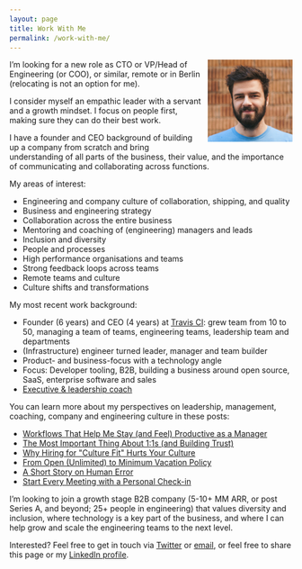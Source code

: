 ```yaml
---
layout: page
title: Work With Me
permalink: /work-with-me/
---
```

<img src="/images/mathias_meyer_square.jpg" style="float:right; height: auto; width: 30%; margin-left: 10px; margin-bottom: 5px;"/>

I’m looking for a new role as CTO or VP/Head of Engineering (or COO), or similar, remote or in Berlin (relocating is not an option for me).

I consider myself an empathic leader with a servant and a growth mindset. I focus on people first, making sure they can do their best work.

I have a founder and CEO background of building up a company from scratch and bring understanding of all parts of the business, their value, and the importance of communicating and collaborating across functions.

My areas of interest:

* Engineering and company culture of collaboration, shipping, and quality
* Business and engineering strategy
* Collaboration across the entire business
* Mentoring and coaching of (engineering) managers and leads
* Inclusion and diversity
* People and processes
* High performance organisations and teams
* Strong feedback loops across teams
* Remote teams and culture
* Culture shifts and transformations

My most recent work background:

* Founder (6 years) and CEO (4 years) at [Travis CI](https://travis-ci.com): grew team from 10 to 50, managing a team of teams, engineering teams, leadership team and departments
* (Infrastructure) engineer turned leader, manager and team builder
* Product- and business-focus with a technology angle
* Focus: Developer tooling, B2B, building a business around open source, SaaS, enterprise software and sales
* [Executive & leadership coach](/leadership-coaching/)

You can learn more about my perspectives on leadership, management, coaching, company and engineering culture in these posts:

* [Workflows That Help Me Stay (and Feel) Productive as a Manager](https://www.paperplanes.de/2017/3/24/productivity-workflows-for-managers.html)
* [The Most Important Thing About 1:1s (and Building Trust)](https://www.paperplanes.de/2015/10/6/the-most-important-thing-about-one-on-ones.html)
* [Why Hiring for "Culture Fit" Hurts Your Culture](https://www.paperplanes.de/2015/6/11/why-hiring-for-culture-fit-hurts-your-culture.html)
* [From Open (Unlimited) to Minimum Vacation Policy](https://www.paperplanes.de/2014/12/10/from-open-to-minimum-vacation-policy.html)
* [A Short Story on Human Error](https://www.paperplanes.de/2013/6/17/a-short-story-on-human-error.html)
* [Start Every Meeting with a Personal Check-in](https://blog.travis-ci.com/2016-06-09-start-meetings-with-personal-checkins)

I’m looking to join a growth stage B2B company (5-10+ MM ARR, or post Series A, and beyond; 25+ people in engineering) that values diversity and inclusion, where technology is a key part of the business, and where I can help grow and scale the engineering teams to the next level.

Interested? Feel free to get in touch via [Twitter](https://twitter.com/roidrage) or [email](mailto:mathias@paperplanes.de), or feel free to share this page or my [LinkedIn profile](https://www.linkedin.com/in/mathias-meyer-50a753aa/).
